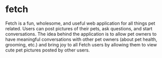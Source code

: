 # fetch
Fetch is a fun, wholesome, and useful web application for all things pet related. Users can post pictures of their pets, ask questions, and start conversations. The idea behind the application is to allow pet owners to have meaningful conversations with other pet owners (about pet health, grooming, etc.) and bring joy to all Fetch users by allowing them to view cute pet pictures posted by other users.
